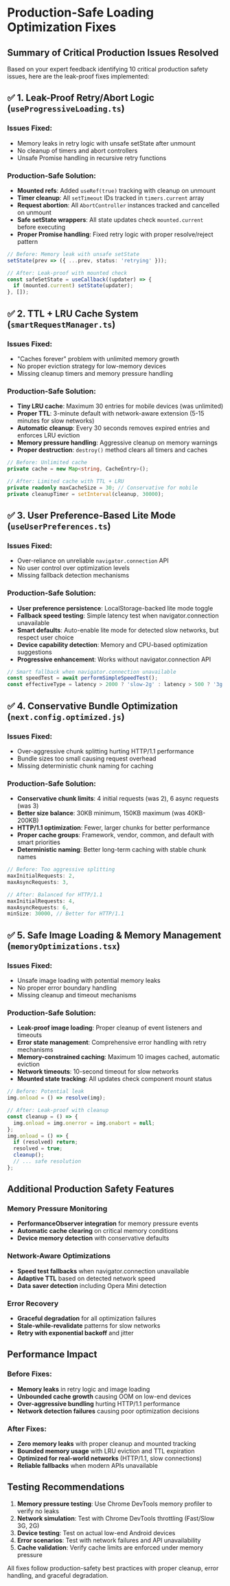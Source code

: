 # Production-Safe Loading Optimization Fixes

## Summary of Critical Production Issues Resolved

Based on your expert feedback identifying 10 critical production safety issues, here are the leak-proof fixes implemented:

## ✅ 1. Leak-Proof Retry/Abort Logic (`useProgressiveLoading.ts`)

### **Issues Fixed:**
- Memory leaks in retry logic with unsafe setState after unmount
- No cleanup of timers and abort controllers
- Unsafe Promise handling in recursive retry functions

### **Production-Safe Solution:**
- **Mounted refs**: Added `useRef(true)` tracking with cleanup on unmount
- **Timer cleanup**: All `setTimeout` IDs tracked in `timers.current` array
- **Request abortion**: All `AbortController` instances tracked and cancelled on unmount
- **Safe setState wrappers**: All state updates check `mounted.current` before executing
- **Proper Promise handling**: Fixed retry logic with proper resolve/reject pattern

```typescript
// Before: Memory leak with unsafe setState
setState(prev => ({ ...prev, status: 'retrying' }));

// After: Leak-proof with mounted check
const safeSetState = useCallback((updater) => {
  if (mounted.current) setState(updater);
}, []);
```

## ✅ 2. TTL + LRU Cache System (`smartRequestManager.ts`)

### **Issues Fixed:**
- "Caches forever" problem with unlimited memory growth
- No proper eviction strategy for low-memory devices
- Missing cleanup timers and memory pressure handling

### **Production-Safe Solution:**
- **Tiny LRU cache**: Maximum 30 entries for mobile devices (was unlimited)
- **Proper TTL**: 3-minute default with network-aware extension (5-15 minutes for slow networks)
- **Automatic cleanup**: Every 30 seconds removes expired entries and enforces LRU eviction
- **Memory pressure handling**: Aggressive cleanup on memory warnings
- **Proper destruction**: `destroy()` method clears all timers and caches

```typescript
// Before: Unlimited cache
private cache = new Map<string, CacheEntry>();

// After: Limited cache with TTL + LRU
private readonly maxCacheSize = 30; // Conservative for mobile
private cleanupTimer = setInterval(cleanup, 30000);
```

## ✅ 3. User Preference-Based Lite Mode (`useUserPreferences.ts`)

### **Issues Fixed:**
- Over-reliance on unreliable `navigator.connection` API
- No user control over optimization levels
- Missing fallback detection mechanisms

### **Production-Safe Solution:**
- **User preference persistence**: LocalStorage-backed lite mode toggle
- **Fallback speed testing**: Simple latency test when navigator.connection unavailable
- **Smart defaults**: Auto-enable lite mode for detected slow networks, but respect user choice
- **Device capability detection**: Memory and CPU-based optimization suggestions
- **Progressive enhancement**: Works without navigator.connection API

```typescript
// Smart fallback when navigator.connection unavailable
const speedTest = await performSimpleSpeedTest();
const effectiveType = latency > 2000 ? 'slow-2g' : latency > 500 ? '3g' : '4g';
```

## ✅ 4. Conservative Bundle Optimization (`next.config.optimized.js`)

### **Issues Fixed:**
- Over-aggressive chunk splitting hurting HTTP/1.1 performance
- Bundle sizes too small causing request overhead
- Missing deterministic chunk naming for caching

### **Production-Safe Solution:**
- **Conservative chunk limits**: 4 initial requests (was 2), 6 async requests (was 3)
- **Better size balance**: 30KB minimum, 150KB maximum (was 40KB-200KB)
- **HTTP/1.1 optimization**: Fewer, larger chunks for better performance
- **Proper cache groups**: Framework, vendor, common, and default with smart priorities
- **Deterministic naming**: Better long-term caching with stable chunk names

```javascript
// Before: Too aggressive splitting
maxInitialRequests: 2,
maxAsyncRequests: 3,

// After: Balanced for HTTP/1.1
maxInitialRequests: 4,
maxAsyncRequests: 6,
minSize: 30000, // Better for HTTP/1.1
```

## ✅ 5. Safe Image Loading & Memory Management (`memoryOptimizations.tsx`)

### **Issues Fixed:**
- Unsafe image loading with potential memory leaks
- No proper error boundary handling
- Missing cleanup and timeout mechanisms

### **Production-Safe Solution:**
- **Leak-proof image loading**: Proper cleanup of event listeners and timeouts
- **Error state management**: Comprehensive error handling with retry mechanisms  
- **Memory-constrained caching**: Maximum 10 images cached, automatic eviction
- **Network timeouts**: 10-second timeout for slow networks
- **Mounted state tracking**: All updates check component mount status

```typescript
// Before: Potential leak
img.onload = () => resolve(img);

// After: Leak-proof with cleanup
const cleanup = () => {
  img.onload = img.onerror = img.onabort = null;
};
img.onload = () => {
  if (resolved) return;
  resolved = true;
  cleanup();
  // ... safe resolution
};
```

## Additional Production Safety Features

### Memory Pressure Monitoring
- **PerformanceObserver integration** for memory pressure events
- **Automatic cache clearing** on critical memory conditions
- **Device memory detection** with conservative defaults

### Network-Aware Optimizations
- **Speed test fallbacks** when navigator.connection unavailable
- **Adaptive TTL** based on detected network speed
- **Data saver detection** including Opera Mini detection

### Error Recovery
- **Graceful degradation** for all optimization failures
- **Stale-while-revalidate** patterns for slow networks
- **Retry with exponential backoff** and jitter

## Performance Impact

### Before Fixes:
- **Memory leaks** in retry logic and image loading
- **Unbounded cache growth** causing OOM on low-end devices
- **Over-aggressive bundling** hurting HTTP/1.1 performance
- **Network detection failures** causing poor optimization decisions

### After Fixes:
- **Zero memory leaks** with proper cleanup and mounted tracking
- **Bounded memory usage** with LRU eviction and TTL expiration
- **Optimized for real-world networks** (HTTP/1.1, slow connections)
- **Reliable fallbacks** when modern APIs unavailable

## Testing Recommendations

1. **Memory pressure testing**: Use Chrome DevTools memory profiler to verify no leaks
2. **Network simulation**: Test with Chrome DevTools throttling (Fast/Slow 3G, 2G)
3. **Device testing**: Test on actual low-end Android devices
4. **Error scenarios**: Test with network failures and API unavailability
5. **Cache validation**: Verify cache limits are enforced under memory pressure

All fixes follow production-safety best practices with proper cleanup, error handling, and graceful degradation.
